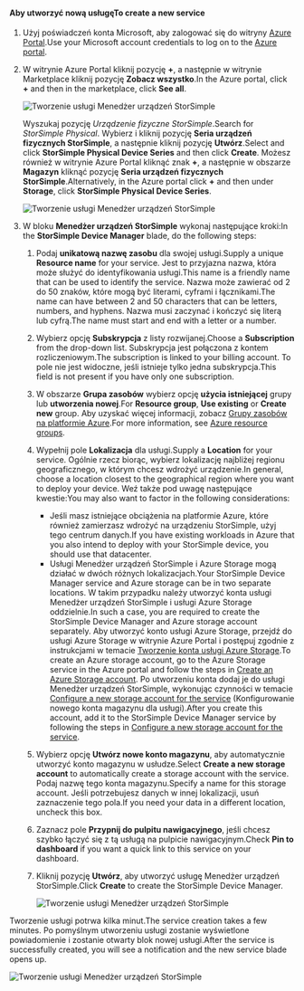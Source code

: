 <!--author=alkohli last changed:02/10/2017-->


#### <a name="to-create-a-new-service"></a><span data-ttu-id="82e9f-101">Aby utworzyć nową usługę</span><span class="sxs-lookup"><span data-stu-id="82e9f-101">To create a new service</span></span>

1. <span data-ttu-id="82e9f-102">Użyj poświadczeń konta Microsoft, aby zalogować się do witryny [Azure Portal](https://portal.azure.com/).</span><span class="sxs-lookup"><span data-stu-id="82e9f-102">Use your Microsoft account credentials to log on to the [Azure portal](https://portal.azure.com/).</span></span>

2. <span data-ttu-id="82e9f-103">W witrynie Azure Portal kliknij pozycję **+**, a następnie w witrynie Marketplace kliknij pozycję **Zobacz wszystko**.</span><span class="sxs-lookup"><span data-stu-id="82e9f-103">In the Azure portal, click **+** and then in the marketplace, click **See all**.</span></span>

    ![Tworzenie usługi Menedżer urządzeń StorSimple](./media/storsimple-8000-create-new-service/createssdevman1.png)

    <span data-ttu-id="82e9f-105">Wyszukaj pozycję _Urządzenie fizyczne StorSimple_.</span><span class="sxs-lookup"><span data-stu-id="82e9f-105">Search for _StorSimple Physical_.</span></span> <span data-ttu-id="82e9f-106">Wybierz i kliknij pozycję **Seria urządzeń fizycznych StorSimple**, a następnie kliknij pozycję **Utwórz**.</span><span class="sxs-lookup"><span data-stu-id="82e9f-106">Select and click **StorSimple Physical Device Series** and then click **Create**.</span></span> <span data-ttu-id="82e9f-107">Możesz również w witrynie Azure Portal kliknąć znak **+**, a następnie w obszarze **Magazyn** kliknąć pozycję **Seria urządzeń fizycznych StorSimple**.</span><span class="sxs-lookup"><span data-stu-id="82e9f-107">Alternatively, in the Azure portal click **+** and then under **Storage**, click **StorSimple Physical Device Series**.</span></span>

    ![Tworzenie usługi Menedżer urządzeń StorSimple](./media/storsimple-8000-create-new-service/createssdevman11.png)

3. <span data-ttu-id="82e9f-109">W bloku **Menedżer urządzeń StorSimple** wykonaj następujące kroki:</span><span class="sxs-lookup"><span data-stu-id="82e9f-109">In the **StorSimple Device Manager** blade, do the following steps:</span></span>
   
   1. <span data-ttu-id="82e9f-110">Podaj **unikatową nazwę zasobu** dla swojej usługi.</span><span class="sxs-lookup"><span data-stu-id="82e9f-110">Supply a unique **Resource name** for your service.</span></span> <span data-ttu-id="82e9f-111">Jest to przyjazna nazwa, która może służyć do identyfikowania usługi.</span><span class="sxs-lookup"><span data-stu-id="82e9f-111">This name is a friendly name that can be used to identify the service.</span></span> <span data-ttu-id="82e9f-112">Nazwa może zawierać od 2 do 50 znaków, które mogą być literami, cyframi i łącznikami.</span><span class="sxs-lookup"><span data-stu-id="82e9f-112">The name can have between 2 and 50 characters that can be letters, numbers, and hyphens.</span></span> <span data-ttu-id="82e9f-113">Nazwa musi zaczynać i kończyć się literą lub cyfrą.</span><span class="sxs-lookup"><span data-stu-id="82e9f-113">The name must start and end with a letter or a number.</span></span>

   2. <span data-ttu-id="82e9f-114">Wybierz opcję **Subskrypcja** z listy rozwijanej.</span><span class="sxs-lookup"><span data-stu-id="82e9f-114">Choose a **Subscription** from the drop-down list.</span></span> <span data-ttu-id="82e9f-115">Subskrypcja jest połączona z kontem rozliczeniowym.</span><span class="sxs-lookup"><span data-stu-id="82e9f-115">The subscription is linked to your billing account.</span></span> <span data-ttu-id="82e9f-116">To pole nie jest widoczne, jeśli istnieje tylko jedna subskrypcja.</span><span class="sxs-lookup"><span data-stu-id="82e9f-116">This field is not present if you have only one subscription.</span></span>

   3. <span data-ttu-id="82e9f-117">W obszarze **Grupa zasobów** wybierz opcję **użycia istniejącej** grupy lub **utworzenia nowej**.</span><span class="sxs-lookup"><span data-stu-id="82e9f-117">For **Resource group**, **Use existing** or **Create new** group.</span></span> <span data-ttu-id="82e9f-118">Aby uzyskać więcej informacji, zobacz [Grupy zasobów na platformie Azure](https://azure.microsoft.com/documentation/articles/virtual-machines-windows-infrastructure-resource-groups-guidelines/).</span><span class="sxs-lookup"><span data-stu-id="82e9f-118">For more information, see [Azure resource groups](https://azure.microsoft.com/documentation/articles/virtual-machines-windows-infrastructure-resource-groups-guidelines/).</span></span>
   
   4. <span data-ttu-id="82e9f-119">Wypełnij pole **Lokalizacja** dla usługi.</span><span class="sxs-lookup"><span data-stu-id="82e9f-119">Supply a **Location** for your service.</span></span> <span data-ttu-id="82e9f-120">Ogólnie rzecz biorąc, wybierz lokalizację najbliżej regionu geograficznego, w którym chcesz wdrożyć urządzenie.</span><span class="sxs-lookup"><span data-stu-id="82e9f-120">In general, choose a location closest to the geographical region where you want to deploy your device.</span></span> <span data-ttu-id="82e9f-121">Weź także pod uwagę następujące kwestie:</span><span class="sxs-lookup"><span data-stu-id="82e9f-121">You may also want to factor in the following considerations:</span></span> 
      
      * <span data-ttu-id="82e9f-122">Jeśli masz istniejące obciążenia na platformie Azure, które również zamierzasz wdrożyć na urządzeniu StorSimple, użyj tego centrum danych.</span><span class="sxs-lookup"><span data-stu-id="82e9f-122">If you have existing workloads in Azure that you also intend to deploy with your StorSimple device, you should use that datacenter.</span></span>
      * <span data-ttu-id="82e9f-123">Usługi Menedżer urządzeń StorSimple i Azure Storage mogą działać w dwóch różnych lokalizacjach.</span><span class="sxs-lookup"><span data-stu-id="82e9f-123">Your StorSimple Device Manager service and Azure storage can be in two separate locations.</span></span> <span data-ttu-id="82e9f-124">W takim przypadku należy utworzyć konta usługi Menedżer urządzeń StorSimple i usługi Azure Storage oddzielnie.</span><span class="sxs-lookup"><span data-stu-id="82e9f-124">In such a case, you are required to create the StorSimple Device Manager and Azure storage account separately.</span></span> <span data-ttu-id="82e9f-125">Aby utworzyć konto usługi Azure Storage, przejdź do usługi Azure Storage w witrynie Azure Portal i postępuj zgodnie z instrukcjami w temacie [Tworzenie konta usługi Azure Storage](../articles/storage/common/storage-create-storage-account.md#create-a-storage-account).</span><span class="sxs-lookup"><span data-stu-id="82e9f-125">To create an Azure storage account, go to the Azure Storage service in the Azure portal and follow the steps in [Create an Azure Storage account](../articles/storage/common/storage-create-storage-account.md#create-a-storage-account).</span></span> <span data-ttu-id="82e9f-126">Po utworzeniu konta dodaj je do usługi Menedżer urządzeń StorSimple, wykonując czynności w temacie [Configure a new storage account for the service](../articles/storsimple/storsimple-8000-deployment-walkthrough-u2.md#configure-a-new-storage-account-for-the-service) (Konfigurowanie nowego konta magazynu dla usługi).</span><span class="sxs-lookup"><span data-stu-id="82e9f-126">After you create this account, add it to the StorSimple Device Manager service by following the steps in [Configure a new storage account for the service](../articles/storsimple/storsimple-8000-deployment-walkthrough-u2.md#configure-a-new-storage-account-for-the-service).</span></span>

   5. <span data-ttu-id="82e9f-127">Wybierz opcję **Utwórz nowe konto magazynu**, aby automatycznie utworzyć konto magazynu w usłudze.</span><span class="sxs-lookup"><span data-stu-id="82e9f-127">Select **Create a new storage account** to automatically create a storage account with the service.</span></span> <span data-ttu-id="82e9f-128">Podaj nazwę tego konta magazynu.</span><span class="sxs-lookup"><span data-stu-id="82e9f-128">Specify a name for this storage account.</span></span> <span data-ttu-id="82e9f-129">Jeśli potrzebujesz danych w innej lokalizacji, usuń zaznaczenie tego pola.</span><span class="sxs-lookup"><span data-stu-id="82e9f-129">If you need your data in a different location, uncheck this box.</span></span>

   6. <span data-ttu-id="82e9f-130">Zaznacz pole **Przypnij do pulpitu nawigacyjnego**, jeśli chcesz szybko łączyć się z tą usługą na pulpicie nawigacyjnym.</span><span class="sxs-lookup"><span data-stu-id="82e9f-130">Check **Pin to dashboard** if you want a quick link to this service on your dashboard.</span></span>
      
   7. <span data-ttu-id="82e9f-131">Kliknij pozycję **Utwórz**, aby utworzyć usługę Menedżer urządzeń StorSimple.</span><span class="sxs-lookup"><span data-stu-id="82e9f-131">Click **Create** to create the StorSimple Device Manager.</span></span>

       ![Tworzenie usługi Menedżer urządzeń StorSimple](./media/storsimple-8000-create-new-service/createssdevman2.png)
   
<span data-ttu-id="82e9f-133">Tworzenie usługi potrwa kilka minut.</span><span class="sxs-lookup"><span data-stu-id="82e9f-133">The service creation takes a few minutes.</span></span> <span data-ttu-id="82e9f-134">Po pomyślnym utworzeniu usługi zostanie wyświetlone powiadomienie i zostanie otwarty blok nowej usługi.</span><span class="sxs-lookup"><span data-stu-id="82e9f-134">After the service is successfully created, you will see a notification and the new service blade opens up.</span></span>
   
![Tworzenie usługi Menedżer urządzeń StorSimple](./media/storsimple-8000-create-new-service/createssdevman5.png)


